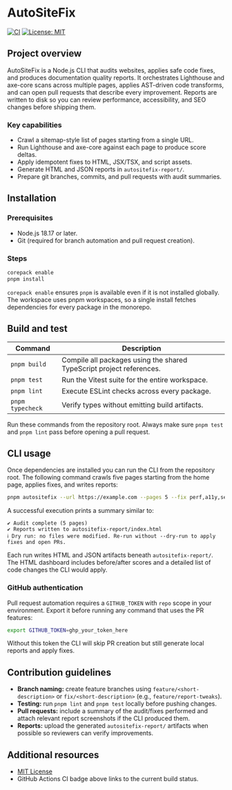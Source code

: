 # AutoSiteFix

[![CI](https://github.com/krutftw/AutoSiteFix/actions/workflows/ci.yml/badge.svg)](https://github.com/krutftw/AutoSiteFix/actions/workflows/ci.yml)
[![License: MIT](https://img.shields.io/badge/License-MIT-yellow.svg)](./LICENSE)

## Project overview

AutoSiteFix is a Node.js CLI that audits websites, applies safe code fixes, and produces documentation quality reports. It orchestrates Lighthouse and axe-core scans across multiple pages, applies AST-driven code transforms, and can open pull requests that describe every improvement. Reports are written to disk so you can review performance, accessibility, and SEO changes before shipping them.

### Key capabilities

- Crawl a sitemap-style list of pages starting from a single URL.
- Run Lighthouse and axe-core against each page to produce score deltas.
- Apply idempotent fixes to HTML, JSX/TSX, and script assets.
- Generate HTML and JSON reports in `autositefix-report/`.
- Prepare git branches, commits, and pull requests with audit summaries.

## Installation

### Prerequisites

- Node.js 18.17 or later.
- Git (required for branch automation and pull request creation).

### Steps

```bash
corepack enable
pnpm install
```

`corepack enable` ensures `pnpm` is available even if it is not installed globally. The workspace uses pnpm workspaces, so a single install fetches dependencies for every package in the monorepo.

## Build and test

| Command | Description |
| --- | --- |
| `pnpm build` | Compile all packages using the shared TypeScript project references. |
| `pnpm test` | Run the Vitest suite for the entire workspace. |
| `pnpm lint` | Execute ESLint checks across every package. |
| `pnpm typecheck` | Verify types without emitting build artifacts. |

Run these commands from the repository root. Always make sure `pnpm test` and `pnpm lint` pass before opening a pull request.

## CLI usage

Once dependencies are installed you can run the CLI from the repository root. The following command crawls five pages starting from the home page, applies fixes, and writes reports:

```bash
pnpm autositefix --url https://example.com --pages 5 --fix perf,a11y,seo --dry-run
```

A successful execution prints a summary similar to:

```
✔ Audit complete (5 pages)
✔ Reports written to autositefix-report/index.html
ℹ Dry run: no files were modified. Re-run without --dry-run to apply fixes and open PRs.
```

Each run writes HTML and JSON artifacts beneath `autositefix-report/`. The HTML dashboard includes before/after scores and a detailed list of code changes the CLI would apply.

### GitHub authentication

Pull request automation requires a `GITHUB_TOKEN` with `repo` scope in your environment. Export it before running any command that uses the PR features:

```bash
export GITHUB_TOKEN=ghp_your_token_here
```

Without this token the CLI will skip PR creation but still generate local reports and apply fixes.

## Contribution guidelines

- **Branch naming:** create feature branches using `feature/<short-description>` or `fix/<short-description>` (e.g., `feature/report-tweaks`).
- **Testing:** run `pnpm lint` and `pnpm test` locally before pushing changes.
- **Pull requests:** include a summary of the audit/fixes performed and attach relevant report screenshots if the CLI produced them.
- **Reports:** upload the generated `autositefix-report/` artifacts when possible so reviewers can verify improvements.

## Additional resources

- [MIT License](./LICENSE)
- GitHub Actions CI badge above links to the current build status.
